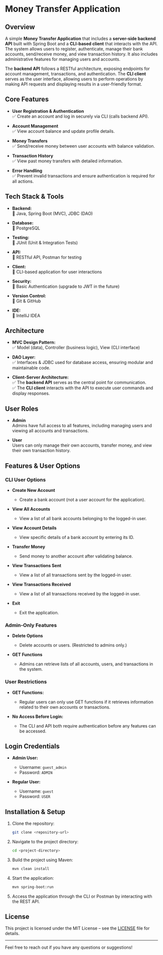 
# Money Transfer Application

## Overview
A simple **Money Transfer Application** that includes a **server-side backend API** built with Spring Boot and a **CLI-based client** that interacts with the API. The system allows users to register, authenticate, manage their bank accounts, send/receive money, and view transaction history. It also includes administrative features for managing users and accounts.

The **backend API** follows a RESTful architecture, exposing endpoints for account management, transactions, and authentication. The **CLI client** serves as the user interface, allowing users to perform operations by making API requests and displaying results in a user-friendly format.

## Core Features
- **User Registration & Authentication**  
  ✅ Create an account and log in securely via CLI (calls backend API).

- **Account Management**  
  ✅ View account balance and update profile details.

- **Money Transfers**  
  ✅ Send/receive money between user accounts with balance validation.

- **Transaction History**  
  ✅ View past money transfers with detailed information.

- **Error Handling**  
  ✅ Prevent invalid transactions and ensure authentication is required for all actions.

## Tech Stack & Tools
- **Backend:**  
  🔹 Java, Spring Boot (MVC), JDBC (DAO)

- **Database:**  
  🔹 PostgreSQL

- **Testing:**  
  🔹 JUnit (Unit & Integration Tests)

- **API:**  
  🔹 RESTful API, Postman for testing

- **Client:**  
  🔹 CLI-based application for user interactions

- **Security:**  
  🔹 Basic Authentication (upgrade to JWT in the future)

- **Version Control:**  
  🔹 Git & GitHub

- **IDE:**  
  🔹 IntelliJ IDEA

## Architecture
- **MVC Design Pattern:**  
  ✅ Model (data), Controller (business logic), View (CLI interface)

- **DAO Layer:**  
  ✅ Interfaces & JDBC used for database access, ensuring modular and maintainable code.

- **Client-Server Architecture:**  
  ✅ The **backend API** serves as the central point for communication.  
  ✅ The **CLI client** interacts with the API to execute user commands and display responses.

## User Roles
- **Admin**  
  Admins have full access to all features, including managing users and viewing all accounts and transactions.

- **User**  
  Users can only manage their own accounts, transfer money, and view their own transaction history.

## Features & User Options

### **CLI User Options**
- **Create New Account**
  - Create a bank account (not a user account for the application).

- **View All Accounts**
  - View a list of all bank accounts belonging to the logged-in user.

- **View Account Details**
  - View specific details of a bank account by entering its ID.

- **Transfer Money**
  - Send money to another account after validating balance.

- **View Transactions Sent**
  - View a list of all transactions sent by the logged-in user.

- **View Transactions Received**
  - View a list of all transactions received by the logged-in user.

- **Exit**
  - Exit the application.

### **Admin-Only Features**
- **Delete Options**
  - Delete accounts or users. (Restricted to admins only.)

- **GET Functions**
  - Admins can retrieve lists of all accounts, users, and transactions in the system.

### **User Restrictions**
- **GET Functions:**
  - Regular users can only use GET functions if it retrieves information related to their own accounts or transactions.

- **No Access Before Login:**
  - The CLI and API both require authentication before any features can be accessed.

## Login Credentials

- **Admin User:**
  - Username: `guest_admin`
  - Password: `ADMIN`

- **Regular User:**
  - Username: `guest`
  - Password: `USER`

## Installation & Setup

1. Clone the repository:
    ```bash
    git clone <repository-url>
    ```

2. Navigate to the project directory:
    ```bash
    cd <project-directory>
    ```

3. Build the project using Maven:
    ```bash
    mvn clean install
    ```

4. Start the application:
    ```bash
    mvn spring-boot:run
    ```

5. Access the application through the CLI or Postman by interacting with the REST API.

## License
This project is licensed under the MIT License – see the [LICENSE](LICENSE) file for details.

---

Feel free to reach out if you have any questions or suggestions!